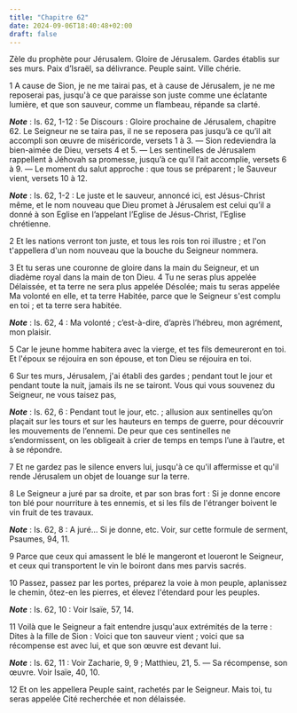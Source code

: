```yaml
---
title: "Chapitre 62"
date: 2024-09-06T18:40:48+02:00
draft: false
---
```



Zèle du prophète pour Jérusalem.
Gloire de Jérusalem.
Gardes établis sur ses murs.
Paix d’Israël, sa délivrance.
Peuple saint.
Ville chérie.


1 A cause de Sion, je ne me tairai pas, et à cause de Jérusalem, je ne me reposerai pas, jusqu'à ce que paraisse son juste comme une éclatante lumière, et que son sauveur, comme un flambeau, répande sa clarté.

***Note*** :  Is. 62, 1-12 : 5e Discours : Gloire prochaine de Jérusalem, chapitre 62. Le Seigneur ne se taira pas, il ne se reposera pas jusqu’à ce qu’il ait accompli son œuvre de miséricorde, versets 1 à 3. ― Sion redeviendra la bien-aimée de Dieu, versets 4 et 5. ― Les sentinelles de Jérusalem rappellent à Jéhovah sa promesse, jusqu’à ce qu’il l’ait accomplie, versets 6 à 9. ― Le moment du salut approche : que tous se préparent ; le Sauveur vient, versets 10 à 12.

***Note*** :  Is. 62, 1-2 : Le juste et le sauveur, annoncé ici, est Jésus-Christ même, et le nom nouveau que Dieu promet à Jérusalem est celui qu’il a donné à son Eglise en l’appelant l’Eglise de Jésus-Christ, l’Eglise chrétienne.


2 Et les nations verront ton juste, et tous les rois ton roi illustre ; et l'on t'appellera d'un nom nouveau que la bouche du Seigneur nommera.


3 Et tu seras une couronne de gloire dans la main du Seigneur, et un diadème royal dans la main de ton Dieu. 4 Tu ne seras plus appelée Délaissée, et ta terre ne sera plus appelée Désolée; mais tu seras appelée Ma volonté en elle, et ta terre Habitée, parce que le Seigneur s'est complu en toi ; et ta terre sera habitée.

***Note*** :  Is. 62, 4 : Ma volonté ; c’est-à-dire, d’après l’hébreu, mon agrément, mon plaisir.


5 Car le jeune homme habitera avec la vierge, et tes fils demeureront en toi. Et l'époux se réjouira en son épouse, et ton Dieu se réjouira en toi.


6 Sur tes murs, Jérusalem, j'ai établi des gardes ; pendant tout le jour et pendant toute la nuit, jamais ils ne se tairont. Vous qui vous souvenez du Seigneur, ne vous taisez pas,

***Note*** :  Is. 62, 6 : Pendant tout le jour, etc. ; allusion aux sentinelles qu’on plaçait sur les tours et sur les hauteurs en temps de guerre, pour découvrir les mouvements de l’ennemi. De peur que ces sentinelles ne s’endormissent, on les obligeait à crier de temps en temps l’une à l’autre, et à se répondre.

7 Et ne gardez pas le silence envers lui, jusqu'à ce qu'il affermisse et qu'il rende Jérusalem un objet de louange sur la terre.


8 Le Seigneur a juré par sa droite, et par son bras fort : Si je donne encore ton blé pour nourriture à tes ennemis, et si les fils de l'étranger boivent le vin fruit de tes travaux.

***Note*** :  Is. 62, 8 : A juré… Si je donne, etc. Voir, sur cette formule de serment, Psaumes, 94, 11.


9 Parce que ceux qui amassent le blé le mangeront et loueront le Seigneur, et ceux qui transportent le vin le boiront dans mes parvis sacrés.


10 Passez, passez par les portes, préparez la voie à mon peuple, aplanissez le chemin, ôtez-en les pierres, et élevez l'étendard pour les peuples.

***Note*** :  Is. 62, 10 : Voir Isaïe, 57, 14.

11 Voilà que le Seigneur a fait entendre jusqu'aux extrémités de la terre : Dites à la fille de Sion : Voici que ton sauveur vient ; voici que sa récompense est avec lui, et que son œuvre est devant lui.

***Note*** :  Is. 62, 11 : Voir Zacharie, 9, 9 ; Matthieu, 21, 5. ― Sa récompense, son œuvre. Voir Isaïe, 40, 10.


12 Et on les appellera Peuple saint, rachetés par le Seigneur. Mais toi, tu seras appelée Cité recherchée et non délaissée.

